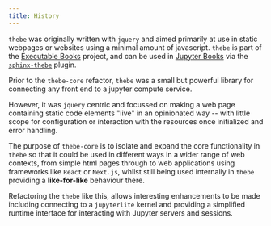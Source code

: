 ```yaml
---
title: History
---
```


`thebe` was originally written with `jquery` and aimed primarily at use in static webpages or websites using a minimal amount of javascript. `thebe` is part of the [Executable Books](https://executablebooks.org/en/latest/) project, and can be used in [Jupyter Books](https://jupyterbook.org/en/stable/intro.html) via the [`sphinx-thebe`](https://github.com/executablebooks/sphinx-thebe) plugin.

Prior to the `thebe-core` refactor, `thebe` was a small but powerful library for connecting any front end to a jupyter compute service.

However, it was `jquery` centric and focussed on making a web page containing static code elements "live" in an opinionated way -- with little scope for configuration or interaction with the resources once initialized and error handling.

The purpose of `thebe-core` is to isolate and expand the core functionality in `thebe` so that it could be used in different ways in a wider range of web contexts, from simple html pages through to web applications using frameworks like `React` or `Next.js`, whilst still being used internally in `thebe` providing a **like-for-like** behaviour there.

Refactoring the `thebe` like this, allows interesting enhancements to be made including connecting to a `jupyterlite` kernel and providing a simplified runtime interface for interacting with Jupyter servers and sessions.
